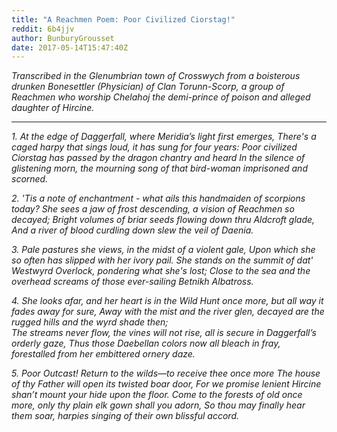 ```yaml
---
title: "A Reachmen Poem: Poor Civilized Ciorstag!"
reddit: 6b4jjv
author: BunburyGrousset
date: 2017-05-14T15:47:40Z
---
```


*Transcribed in the Glenumbrian town of Crosswych from a boisterous drunken Bonesettler (Physician) of Clan Torunn-Scorp, a group of Reachmen who worship Chelahoj the demi-prince of poison and alleged daughter of Hircine.*
***


*1.	At the edge of Daggerfall, where Meridia’s light first emerges,*
*There's a caged harpy that sings loud, it has sung for four years:*
*Poor civilized Ciorstag has passed by the dragon chantry and heard*
*In the silence of glistening morn, the mourning song of that bird-woman imprisoned and scorned.*


*2.	'Tis a note of enchantment - what ails this handmaiden of scorpions today?*
*She sees a jaw of frost descending, a vision of Reachmen so decayed;*
*Bright volumes of briar seeds flowing down thru Aldcroft glade,*
*And a river of blood curdling down slew the veil of Daenia.*


*3.	Pale pastures she views, in the midst of a violent gale,*
*Upon which she so often has slipped with her ivory pail.*
*She stands on the summit of dat' Westwyrd Overlock, pondering what she's lost;*
*Close to the sea and the overhead screams of those ever-sailing Betnikh Albatross.*


*4.	She looks afar, and her heart is in the Wild Hunt once more, but all way it fades away for sure,*
*Away with the mist and the river glen, decayed are the rugged hills and the wyrd shade then;*                                                                               
*The streams never flow, the vines will not rise, all is secure in Daggerfall’s orderly gaze,*
*Thus those Daebellan colors now all bleach in fray, forestalled from her embittered ornery daze.*


*5.	Poor Outcast! Return to the wilds—to receive thee once more*
*The house of thy Father will open its twisted boar door,*
*For we promise lenient Hircine shan’t mount your hide upon the floor.*                                                                       *Come to the forests of old once more, only thy plain elk gown shall you adorn,*
*So thou may finally hear them soar, harpies singing of their own blissful accord.*
